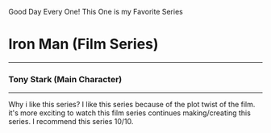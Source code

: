 Good Day Every One! This One is my Favorite Series

# Iron Man (Film Series)
---
### Tony Stark (Main Character)
---
Why i like this series? I like this series because of the plot twist of the film. it's more exciting to watch this film series continues making/creating this series. 
I recommend this series 10/10.
